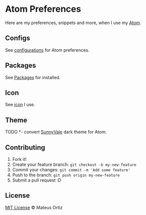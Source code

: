 # Atom Preferences

Here are my preferences, snippets and more, when I use my [Atom](https://atom.io/).

## Configs

See [configurations](https://github.com/mateusortiz/atom-preferences/blob/master/config.cson) for Atom preferences.

## Packages

See [Packages](https://github.com/mateusortiz/atom-preferences/tree/master/packages) for installed.

## Icon

See [icon](https://github.com/mateusortiz/atom-preferences/tree/master/icon) I use.

## Theme

TODO *- convert [SunnyVale](https://github.com/mateusortiz/sunnyvale-theme) dark theme for Atom.

## Contributing

1. Fork it!
2. Create your feature branch: `git checkout -b my-new-feature`
3. Commit your changes: `git commit -m 'Add some feature'`
4. Push to the branch: `git push origin my-new-feature`
5. Submit a pull request :D

## License

[MIT License](http://mateusortiz.mit-license.org/) © Mateus Ortiz

